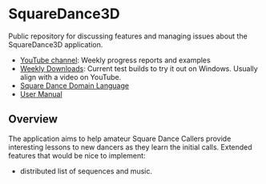 # SquareDance3D
Public repository for discussing features and managing issues about the SquareDance3D application.
* [YouTube channel](https://www.youtube.com/channel/UCKik-zwObsilpnvELXpUdxA): Weekly progress reports and examples
* [Weekly Downloads](https://drive.google.com/drive/folders/1A36XsmlD1fPv3AOVBwsENzOP1rlg5SjX?usp=drive_link): Current test builds to try it out on Windows. Usually align with a video on YouTube.
* [Square Dance Domain Language](https://github.com/awltux/SquareDance3D/wiki/Domain-Language)
* [User Manual](https://github.com/awltux/SquareDance3D/wiki/User-Manual)

## Overview
The application aims to help amateur Square Dance Callers provide interesting lessons to new dancers as they learn the initial calls.
Extended features that would be nice to implement:
* distributed list of sequences and music.
